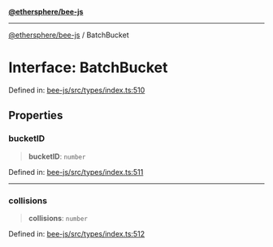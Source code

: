 [**@ethersphere/bee-js**](../Overview.md)

***

[@ethersphere/bee-js](../Overview.md) / BatchBucket

# Interface: BatchBucket

Defined in: [bee-js/src/types/index.ts:510](https://github.com/ethersphere/bee-js/blob/3abbe2b1b264d6b586511a56e93badb2236bd09d/src/types/index.ts#L510)

## Properties

### bucketID

> **bucketID**: `number`

Defined in: [bee-js/src/types/index.ts:511](https://github.com/ethersphere/bee-js/blob/3abbe2b1b264d6b586511a56e93badb2236bd09d/src/types/index.ts#L511)

***

### collisions

> **collisions**: `number`

Defined in: [bee-js/src/types/index.ts:512](https://github.com/ethersphere/bee-js/blob/3abbe2b1b264d6b586511a56e93badb2236bd09d/src/types/index.ts#L512)

